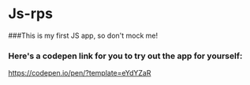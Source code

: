 # Js-rps
###This is my first JS app, so don't mock me!
### Here's a codepen link for you to try out the app for yourself: 
https://codepen.io/pen/?template=eYdYZaR
